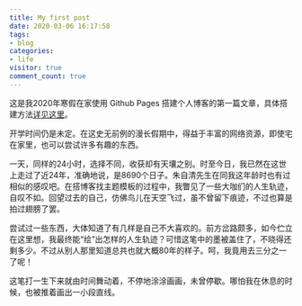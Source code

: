 ```yaml
---
title: My first post
date: 2020-03-06 16:17:58
tags: 
- blog
categories:
- life
visitor: true
comment_count: true
---
```


这是我2020年寒假在家使用 Github Pages 搭建个人博客的第一篇文章，具体搭建方法[详见这里](https://www.cxyxiaowu.com/6407.html)。

开学时间仍是未定。在这史无前例的漫长假期中，得益于丰富的网络资源，即使宅在家里，也可以尝试许多有趣的东西。

一天，同样的24小时，选择不同，收获却有天壤之别。时至今日，我已然在这世上走过了近24年，准确地说，是8690个日子。朱自清先生在同我这年龄时也有过相似的感叹吧。在搭博客找主题模板的过程中，我瞥见了一些大咖们的人生轨迹，自叹不如。回望过去的自己，仿佛鸟儿在天空飞过，虽不曾留下痕迹，不过也算是拍过翅膀了罢。

尝试过一些东西，大体知道了有几样是自己不大喜欢的。前方岔路颇多，如今伫立在这里想，我最终能“绘”出怎样的人生轨迹？可惜这笔中的墨被盖住了，不晓得还剩多少。不过从别人那里知道总共也就大概80年的样子。呵，我竟用去三分之一了呢！

这笔打一生下来就由时间舞动着，不停地涂涂画画，未曾停歇。哪怕我在休息的时候，也被推着画出一小段直线。

